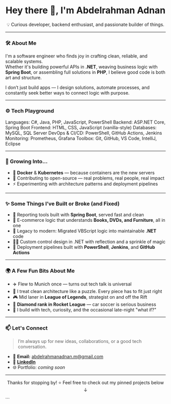 <h1 align="center">Hey there 👋, I'm Abdelrahman Adnan</h1>
<p align="center">💡 Curious developer, backend enthusiast, and passionate builder of things.</p>

---

### 🛠️ About Me

I'm a software engineer who finds joy in crafting clean, reliable, and scalable systems.  
Whether it's building powerful APIs in **.NET**, weaving business logic with **Spring Boot**, or assembling full solutions in **PHP**, I believe good code is both art and structure.

I don’t just build apps — I design solutions, automate processes, and constantly seek better ways to connect logic with purpose.

---

### ⚙️ Tech Playground

Languages:        C#, Java, PHP, JavaScript, PowerShell
Backend:          ASP.NET Core, Spring Boot
Frontend:         HTML, CSS, JavaScript (vanilla-style)
Databases:        MySQL, SQL Server
DevOps & CI/CD:   PowerShell, GitHub Actions, Jenkins
Monitoring:       Prometheus, Grafana
Toolbox:          Git, GitHub, VS Code, IntelliJ, Eclipse


---

### 🌱 Growing Into...

- 🐳 **Docker** & **Kubernetes** — because containers are the new servers  
- 🧩 Contributing to open-source — real problems, real people, real impact  
- ⚡ Experimenting with architecture patterns and deployment pipelines  

---

### ✨ Some Things I’ve Built or Broke (and Fixed)

- 🧾 Reporting tools built with **Spring Boot**, served fast and clean  
- 🛒 E-commerce logic that understands **Books, DVDs, and Furniture**, all in one  
- 🧼 Legacy to modern: Migrated VBScript logic into maintainable **.NET** code  
- 🧙‍♂️ Custom control design in .NET with reflection and a sprinkle of magic  
- 🚀 Deployment pipelines built with **PowerShell**, **Jenkins**, and **GitHub Actions**

---

### 🌍 A Few Fun Bits About Me

- ✈️ Flew to Munich once — turns out tech talk is universal  
- 📐 I treat clean architecture like a puzzle. Every piece has to fit just right  
- 🎮 Mid laner in **League of Legends**, strategist on and off the Rift  
- 🚗 **Diamond rank in Rocket League** — car soccer is serious business  
- 🔧 I build with tech, curiosity, and the occasional late-night "what if?"

---

### 📫 Let's Connect

> I’m always up for new ideas, collaborations, or a good tech conversation.

- 📧 **Email:** abdelrahmanadnan.m@gmail.com  
- 💼 [**LinkedIn**](https://www.linkedin.com/in/abdelrahman-adnan/)  
- 🌐 Portfolio: *coming soon*

---

<p align="center">Thanks for stopping by! ⭐️ Feel free to check out my pinned projects below ↓</p>
```
